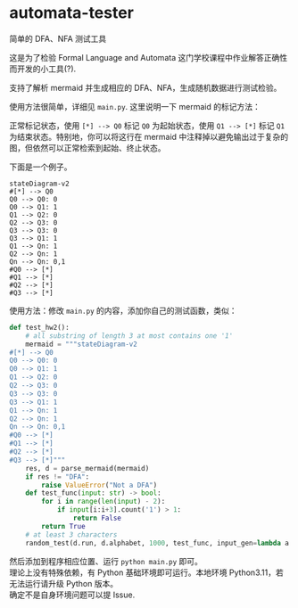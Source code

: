 # automata-tester

简单的 DFA、NFA 测试工具

这是为了检验 Formal Language and Automata 这门学校课程中作业解答正确性而开发的小工具(?).

支持了解析 mermaid 并生成相应的 DFA、NFA，生成随机数据进行测试检验。

使用方法很简单，详细见 `main.py`. 这里说明一下 mermaid 的标记方法：

正常标记状态，使用 `[*] --> Q0` 标记 `Q0` 为起始状态，使用 `Q1 --> [*]` 标记 `Q1` 为结束状态。特别地，你可以将这行在 mermaid 中注释掉以避免输出过于复杂的图，但依然可以正常检索到起始、终止状态。

下面是一个例子。

```mermaid
stateDiagram-v2
#[*] --> Q0
Q0 --> Q0: 0
Q0 --> Q1: 1
Q1 --> Q2: 0
Q2 --> Q3: 0
Q3 --> Q3: 0
Q3 --> Q1: 1
Q1 --> Qn: 1
Q2 --> Qn: 1
Qn --> Qn: 0,1
#Q0 --> [*]
#Q1 --> [*]
#Q2 --> [*]
#Q3 --> [*]
```

使用方法：修改 `main.py` 的内容，添加你自己的测试函数，类似：

```python
def test_hw2():
    # all substring of length 3 at most contains one '1'
    mermaid = """stateDiagram-v2
#[*] --> Q0
Q0 --> Q0: 0
Q0 --> Q1: 1
Q1 --> Q2: 0
Q2 --> Q3: 0
Q3 --> Q3: 0
Q3 --> Q1: 1
Q1 --> Qn: 1
Q2 --> Qn: 1
Qn --> Qn: 0,1
#Q0 --> [*]
#Q1 --> [*]
#Q2 --> [*]
#Q3 --> [*]"""
    res, d = parse_mermaid(mermaid)
    if res != "DFA":
        raise ValueError("Not a DFA")
    def test_func(input: str) -> bool:
        for i in range(len(input) - 2):
            if input[i:i+3].count('1') > 1:
                return False
        return True
    # at least 3 characters
    random_test(d.run, d.alphabet, 1000, test_func, input_gen=lambda a : random_str_len(a, 3, 30))

```

然后添加到程序相应位置、运行 `python main.py` 即可。  
理论上没有特殊依赖，有 Python 基础环境即可运行。本地环境 Python3.11，若无法运行请升级 Python 版本。  
确定不是自身环境问题可以提 Issue.

